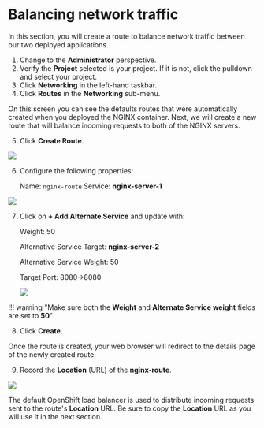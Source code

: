 # Balancing network traffic

In this section, you will create a route to balance network traffic between our two deployed applications.

1. Change to the **Administrator** perspective.
2. Verify the **Project** selected is your project. If it is not, click the pulldown and select your project.
3. Click **Networking** in the left-hand taskbar.
4. Click **Routes** in the **Networking** sub-menu.

On this screen you can see the defaults routes that were automatically created when you deployed the NGINX container. Next, we will create a new route that will balance incoming requests to both of the NGINX servers.

5. Click **Create Route**.

![](_attachments/OCP-balancing-routes-page.gif)

6. Configure the following properties:

   Name: ```nginx-route```
   Service: **nginx-server-1**

![](_attachments/OCP-balancing-routes-page-1st-service.gif)


7. Click on **+ Add Alternate Service** and update with:

   Weight: 50

   Alternative Service Target: **nginx-server-2**

   Alternative Service Weight: 50

   Target Port: 8080->8080

   ![](_attachments/OCP-balancing-routes-page-2nd-service.gif)

!!! warning "Make sure both the **Weight** and **Alternate Service weight** fields are set to **50**"

8. Click **Create**.

Once the route is created, your web browser will redirect to the details page of the newly created route.

9. Record the **Location** (URL) of the **nginx-route**.

![](_attachments/OCP-balancing-routes-details.gif)

The default OpenShift load balancer is used to distribute incoming requests sent to the route's **Location** URL. Be sure to copy the **Location** URL as you will use it in the next section.
